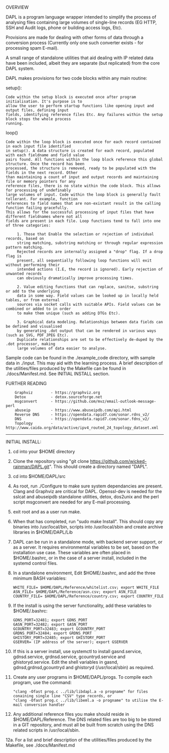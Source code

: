 OVERVIEW

DAPL is a program language wrapper intended to simplify the process of analysing files containing large volumes 
of single-line records (EG HTTP, SSH and Audit logs, phone or building access logs,  Etc). 

Provisions are made for dealing with other forms of data through a conversion process (Currently only one such 
converter exists - for processing spam E-mail). 

A small range of standalone utilities that aid dealing with IP related data have been included, albeit they are separate (but replicated) from the core DAPL system. 

DAPL makes provisions for two code blocks within any main routine:

setup():

    Code within the setup block is executed once after program initialisation. It's purpose is to 
    allow the user to perform startup functions like opening input and output files, defining input 
    fields, identifying reference files Etc. Any failures within the setup block stops the whole process 
    running.

loop()

    Code within the loop block is executed once for each record contained in each input file identified 
    in setup(). A data structure is created for each record, populated with each fieldname and field value 
    pairs found. All functions within the loop block reference this global structure. Once the record has been 
    processed, the structure is removed, ready to be populated with the fields in the next record. Other 
    than maintaining a count of input and output records and maintaining file or memory pointers for any 
    reference files, there is no state within the code block. This allows for processing of undefinably 
    large volumes of input. Code within the loop block is generally fault tollerant. For example, function 
    references to field names that are non-existant result in the calling function failing gracefully. 
    This allows for the successful processing of input files that have different fieldnames where not all 
    fields are present in each file. Loop functions tend to fall into one of three categories:

         1. Those that Enable the selection or rejection of individual records, based on
         string matching, substring matching or through regular expression pattern matching. 
         Rejected records are internally assigned a "drop" flag. If a drop flag is 
         present, all sequentially following loop functions will exit without performing their 
         intended actions (I.E, the record is ignored). Early rejection of unwanted records 
         can obviously dramatically improve processing times.
         
         2. Value editing functions that can replace, sanitse, substring or add to the underlying
         data in some way. Field values can be looked up in locally held tables, or from external
         sources via socket calls with suitable APIs. Field values can be combined or added to in order
         to make them unique (such as adding DTGs Etc). 
         
         3. Graphical data modeling. Relationships between data fields can be defined and visualised
         by generating .dot output that can be rendered in various ways (such as SVG, PDF JPEG Etc).
         Duplicate relationships are set to be effectively de-duped by the .dot processor, making
         large volumes of data easier to analyse.
         
Sample code can be found in the ./example_code directory, with sample data in ./input. This may aid with the
learning process. A brief description of the utilities/files produced by the Makefile can be found in
./docs/Manifest.md. See INITIAL INSTALL section.

FURTHER READING

        Graphviz        - https://graphviz.org
        Detox           - detox.sourceforge.net
        msgconvert      - https://github.com/mvz/email-outlook-message-perl
        abuseip         - https://www.abuseipdb.com/api.html
        Reverse DNS     - https://opendata.rapid7.com/sonar.rdns_v2/
        DNS             - https://opendata.rapid7.com/sonar.fdns_v2/
        Topology        - http://www.caida.org/data/active/ipv4_routed_24_topology_dataset.xml
        
        
------------------------------------------------------------------------------------------------

INITIAL INSTALL:

1.  cd into your $HOME directory

2.  Clone the repository using "git clone https://github.com/wicked-rainman/DAPL.git". This should create a directory named "DAPL".

3.  cd into $HOME/DAPL/src

4.  As root, run ./Configure to make sure system dependancies are present. Clang and Graphviz are critical for DAPL. 
Openssl-dev is needed for the  sslcat and abuseipdb standalone utilities, detox, dos2unix and the perl script msgconvert are needed for any E-mail processing.

5.  exit root and as a user run make.

6.  When that has completed, run "sudo make Install". This should copy any binaries into /usr/local/bin, scripts into /usr/local/sbin and create archive libraries in $HOME/DAPL/Lib

7.  DAPL can be run in a standalone mode, with backend server support, or as a server. It requires environmental variables to be set, based on the installation use case. These variables are often placed in $HOME/.bashrc, or in the case of a server install, included in the systemd control files.

8.  In a standalone environment, Edit $HOME/.bashrc, and add the three minimum BASH variables:

        WHITE_FILE= $HOME/DAPL/Reference/whitelist.csv; export WHITE_FILE
        ASN_FILE= $HOME/DAPL/Reference/asn.csv; export ASN_FILE
        COUNTRY_FILE= $HOME/DAPL/Reference/country.csv; export COUNTRY_FILE

9.  If the install is using the server functionality, add these variables to $HOME/.bashrc:

        GDNS_PORT=32481; export GDNS_PORT
        GASN_PORT=32482; export GASN_PORT
        GCOUNTRY_PORT=32483; export GCOUNTRY_PORT
        GRDNS_PORT=32484; export GRDNS_PORT
        GHISTORY_PORT=32485; export GHISTORY_PORT
        GSERVER= (IP address of the server); export GSERVER

10. If this is a server install, use systemctl to install gasnd.service, gdnsd.service, grdnsd.service, gcountryd.service and ghistoryd.service. Edit the shell variables in gasnd, gdnsd,grdnsd,gcountryd and ghistoryd (/usr/local/sbin) as required.

11. Create any user programs in $HOME/DAPL/progs. To compile each program, use the command:

        "clang -Ofast prog.c ../lib/libdapl.a -o progname" for files conaining single line "CSV" type records, or
        "clang -Ofast prog.c ../lib/libeml.a -o progname" to utilise the E-mail conversion handler

12. Any additional reference files you make should reside in $HOME/DAPL/Reference. The DNS related files are too big to be stored in a GIT repository, and must all be built from scratch using the DNS related scripts in /usr/local/sbin.

12a.  For a list and brief description of the utilities/files produced by the Makefile, see ./docs/Manifest.md


